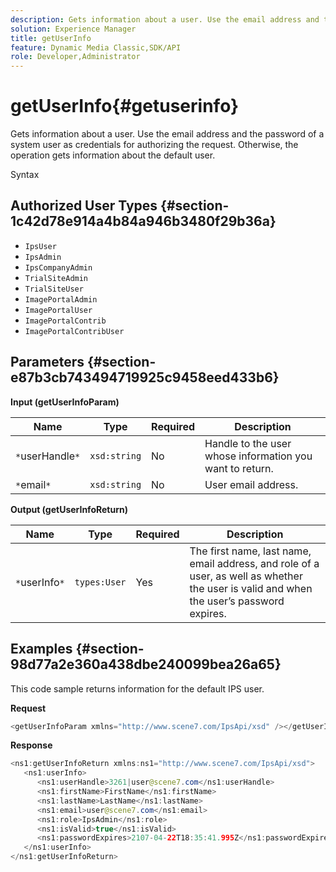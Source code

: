 ```yaml
---
description: Gets information about a user. Use the email address and the password of a system user as credentials for authorizing the request. Otherwise, the operation gets information about the default user.
solution: Experience Manager
title: getUserInfo
feature: Dynamic Media Classic,SDK/API
role: Developer,Administrator
---
```


# getUserInfo{#getuserinfo}

Gets information about a user. Use the email address and the password of a system user as credentials for authorizing the request. Otherwise, the operation gets information about the default user.

 Syntax 

## Authorized User Types {#section-1c42d78e914a4b84a946b3480f29b36a}

* `IpsUser` 
* `IpsAdmin` 
* `IpsCompanyAdmin` 
* `TrialSiteAdmin` 
* `TrialSiteUser` 
* `ImagePortalAdmin` 
* `ImagePortalUser` 
* `ImagePortalContrib` 
* `ImagePortalContribUser`

## Parameters {#section-e87b3cb743494719925c9458eed433b6}

**Input (getUserInfoParam)** 

|  Name  | Type  | Required  | Description  |
|---|---|---|---|
|  `*`userHandle`*`  | `xsd:string`  | No  | Handle to the user whose information you want to return.  |
|  `*`email`*`  | `xsd:string`  | No  | User email address.  |

**Output (getUserInfoReturn)** 

|  Name  | Type  | Required  | Description  |
|---|---|---|---|
|  `*`userInfo`*`  | `types:User`  | Yes  | The first name, last name, email address, and role of a user, as well as whether the user is valid and when the user’s password expires.  |

## Examples {#section-98d77a2e360a438dbe240099bea26a65}

This code sample returns information for the default IPS user.

**Request** 

```java
<getUserInfoParam xmlns="http://www.scene7.com/IpsApi/xsd" /></getUserInfoParam>
```

**Response** 

```java
<ns1:getUserInfoReturn xmlns:ns1="http://www.scene7.com/IpsApi/xsd"> 
   <ns1:userInfo> 
      <ns1:userHandle>3261|user@scene7.com</ns1:userHandle> 
      <ns1:firstName>FirstName</ns1:firstName> 
      <ns1:lastName>LastName</ns1:lastName> 
      <ns1:email>user@scene7.com</ns1:email> 
      <ns1:role>IpsAdmin</ns1:role> 
      <ns1:isValid>true</ns1:isValid> 
      <ns1:passwordExpires>2107-04-22T18:35:41.995Z</ns1:passwordExpires> 
   </ns1:userInfo> 
</ns1:getUserInfoReturn>
```

